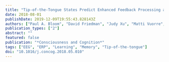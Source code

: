 ```yaml
---
title: "Tip-of-the-Tongue States Predict Enhanced Feedback Processing and Subsequent Memory"
date: 2018-08-01
publishDate: 2019-12-09T19:55:43.828143Z
authors: ["Paul A. Bloom", "David Friedman", "Judy Xu", "Matti Vuorre", "Janet Metcalfe"]
publication_types: ["2"]
abstract: ""
featured: false
publication: "*Consciousness and Cognition*"
tags: ["EEG", "ERP", "Learning", "Memory", "Tip-of-the-tongue"]
doi: "10.1016/j.concog.2018.05.010"
---
```



